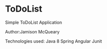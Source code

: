 # ToDoList
Simple ToDoList Application

Author:Jamison McQueary

Technologies used:
  Java 8
  Spring
  Angular
  Junit
  
